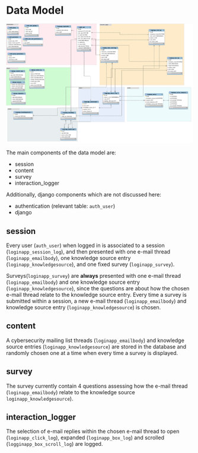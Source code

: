 # Data Model

![data_model_not_loaded](data_model.png)

The main components of the data model are:

- session
- content
- survey
- interaction_logger

Additionally, django components which are not discussed here:

- authentication (relevant table: `auth_user`)
- django

## session

Every user (`auth_user`) when logged in is associated to a session (`loginapp_session_log`),
and then presented with one e-mail thread (`loginapp_emailbody`), one knowledge source entry (`loginapp_knowledgesource`), and one fixed survey (`loginapp_survey`).

Surveys(`loginapp_survey`) are **always** presented with one e-mail thread (`loginapp_emailbody`) and one knowledge source entry (`loginapp_knowledgesource`), since
the questions are about how the chosen e-mail thread relate to the knowledge source entry. Every time a survey is submitted
within a session, a new e-mail thread (`loginapp_emailbody`) and knowledge source entry (`loginapp_knowledgesource`) is
chosen.

## content

A cybersecurity mailing list threads (`loginapp_emailbody`) and knowledge source entries (`loginapp_knowledgesource`) are
stored in the database and randomly chosen one at a time when every time a survey is displayed.

## survey

The survey currently contain 4 questions assessing how the e-mail thread (`loginapp_emailbody`) relate to the knowledge source `loginapp_knowledgesource`).

## interaction_logger

The selection of e-mail replies within the chosen e-mail thread to open (`loginapp_click_log`), expanded (`loginapp_box_log`) and scrolled  (`logginapp_box_scroll_log`) are logged.
